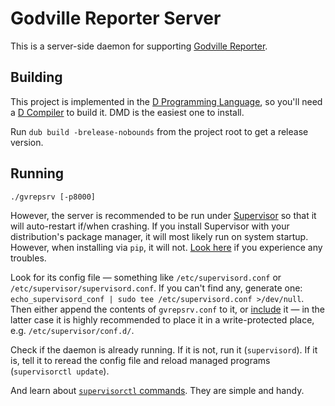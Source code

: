 Godville Reporter Server
========================

This is a server-side daemon for supporting [Godville Reporter][gvrep].

[gvrep]: https://github.com/Godvillers/Reporter


Building
--------

This project is implemented in the [D Programming Language][dlang], so you'll need a
[D Compiler][dmd-download] to build it. DMD is the easiest one to install.

Run `dub build -brelease-nobounds` from the project root to get a release version.

[dlang]:        https://dlang.org
[dmd-download]: https://dlang.org/download


Running
-------

`./gvrepsrv [-p8000]`

However, the server is recommended to be run under [Supervisor][supervisor] so that it will
auto-restart if/when crashing. If you install Supervisor with your distribution's package manager,
it will most likely run on system startup. However, when installing via `pip`, it will not.
[Look here][supervisord-startup] if you experience any troubles.

Look for its config file — something like `/etc/supervisord.conf` or
`/etc/supervisor/supervisord.conf`. If you can't find any, generate one:
`echo_supervisord_conf | sudo tee /etc/supervisord.conf >/dev/null`. Then either append the contents
of `gvrepsrv.conf` to it, or [include][supervisord-include] it — in the latter case it is highly
recommended to place it in a write-protected place, e.g. `/etc/supervisor/conf.d/`.

Check if the daemon is already running. If it is not, run it (`supervisord`). If it is, tell it to
reread the config file and reload managed programs (`supervisorctl update`).

And learn about [`supervisorctl` commands][supervisorctl]. They are simple and handy.

[supervisor]:          https://supervisord.readthedocs.io/en/latest
[supervisord-startup]: https://supervisord.readthedocs.io/en/latest/running.html#running-supervisord-automatically-on-startup
[supervisord-include]: https://supervisord.readthedocs.io/en/latest/configuration.html#include-section-settings
[supervisorctl]:       https://supervisord.readthedocs.io/en/latest/running.html#running-supervisorctl

